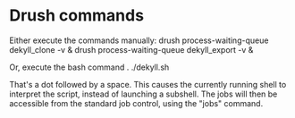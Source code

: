 Drush commands
==============
Either execute the commands manually:
 drush process-waiting-queue dekyll_clone -v &
 drush process-waiting-queue dekyll_export -v &

Or, execute the bash command
. ./dekyll.sh

That's a dot followed by a space. This causes the currently running shell to interpret the script, instead of launching a subshell. 
The jobs will then be accessible from the standard job control, using the "jobs" command.


